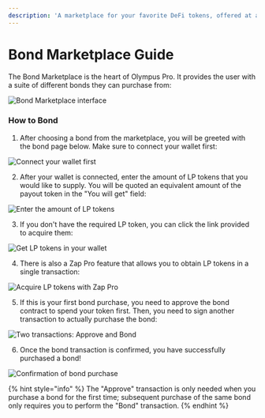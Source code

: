```yaml
---
description: 'A marketplace for your favorite DeFi tokens, offered at a discounted price.'
---
```


# Bond Marketplace Guide

The Bond Marketplace is the heart of Olympus Pro. It provides the user with a suite of different bonds they can purchase from: 

![Bond Marketplace interface](../../.gitbook/assets/marketplace.png)

### How to Bond

1. After choosing a bond from the marketplace, you will be greeted with the bond page below. Make sure to connect your wallet first: 

![Connect your wallet first](../../.gitbook/assets/connect_wallet%20%281%29.png)

2. After your wallet is connected, enter the amount of LP tokens that you would like to supply. You will be quoted an equivalent amount of the payout token in the "You will get" field:

![Enter the amount of LP tokens](../../.gitbook/assets/bond_amount.png)

3. If you don't have the required LP token, you can click the link provided to acquire them:

![Get LP tokens in your wallet](../../.gitbook/assets/get_lp.png)

4. There is also a Zap Pro feature that allows you to obtain LP tokens in a single transaction:

![Acquire LP tokens with Zap Pro](../../.gitbook/assets/zap_pro.png)

5. If this is your first bond purchase, you need to approve the bond contract to spend your token first. Then, you need to sign another transaction to actually purchase the bond:

![Two transactions: Approve and Bond](../../.gitbook/assets/two_tx.png)

6. Once the bond transaction is confirmed, you have successfully purchased a bond!  

![Confirmation of bond purchase](../../.gitbook/assets/bond_secured.png)

{% hint style="info" %}
The "Approve" transaction is only needed when you purchase a bond for the first time; subsequent purchase of the same bond only requires you to perform the "Bond" transaction.
{% endhint %}

